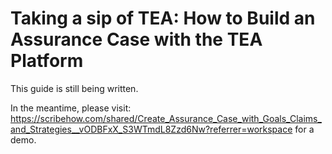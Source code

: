 # Taking a sip of TEA: How to Build an Assurance Case with the TEA Platform

This guide is still being written.

In the meantime, please visit: https://scribehow.com/shared/Create_Assurance_Case_with_Goals_Claims_and_Strategies__vODBFxX_S3WTmdL8Zzd6Nw?referrer=workspace for a demo.
